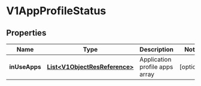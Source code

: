 # V1AppProfileStatus

## Properties
Name | Type | Description | Notes
------------ | ------------- | ------------- | -------------
**inUseApps** | [**List&lt;V1ObjectResReference&gt;**](V1ObjectResReference.md) | Application profile apps array |  [optional]
